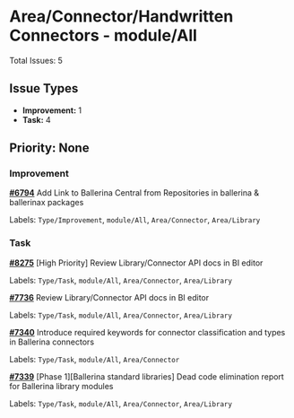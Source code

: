 # Area/Connector/Handwritten Connectors - module/All

Total Issues: 5

## Issue Types

- **Improvement:** 1
- **Task:** 4

## Priority: None

### Improvement

**[#6794](https://github.com/ballerina-platform/ballerina-library/issues/6794)** Add Link to Ballerina Central from Repositories in ballerina & ballerinax packages

Labels: `Type/Improvement`, `module/All`, `Area/Connector`, `Area/Library`

### Task

**[#8275](https://github.com/ballerina-platform/ballerina-library/issues/8275)** [High Priority] Review Library/Connector API docs in BI editor

Labels: `Type/Task`, `module/All`, `Area/Connector`, `Area/Library`

**[#7736](https://github.com/ballerina-platform/ballerina-library/issues/7736)** Review Library/Connector API docs in BI editor

Labels: `Type/Task`, `module/All`, `Area/Connector`, `Area/Library`

**[#7340](https://github.com/ballerina-platform/ballerina-library/issues/7340)** Introduce required keywords for connector classification and types in Ballerina connectors

Labels: `Type/Task`, `module/All`, `Area/Connector`

**[#7339](https://github.com/ballerina-platform/ballerina-library/issues/7339)** [Phase 1][Ballerina standard libraries] Dead code elimination report for Ballerina library modules

Labels: `Type/Task`, `module/All`, `Area/Connector`, `Area/Library`

